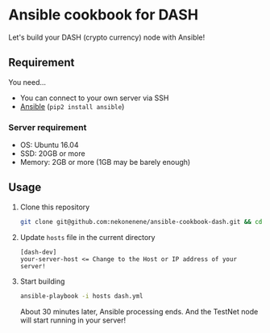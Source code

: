 # Ansible cookbook for DASH

Let's build your DASH (crypto currency) node with Ansible!

## Requirement

You need...

- You can connect to your own server via SSH
- [Ansible](https://www.ansible.com) (`pip2 install ansible`)

### Server requirement

- OS: Ubuntu 16.04
- SSD: 20GB or more
- Memory: 2GB or more (1GB may be barely enough)


## Usage

1. Clone this repository  
    ```sh
    git clone git@github.com:nekonenene/ansible-cookbook-dash.git && cd ansible-cookbook-dash
    ```
    
2. Update `hosts` file in the current directory  
    ```
    [dash-dev]
    your-server-host <= Change to the Host or IP address of your server!
    ```
    
3. Start building
    ```sh
    ansible-playbook -i hosts dash.yml
    ```
    
    About 30 minutes later, Ansible processing ends. And the TestNet node will start running in your server!
